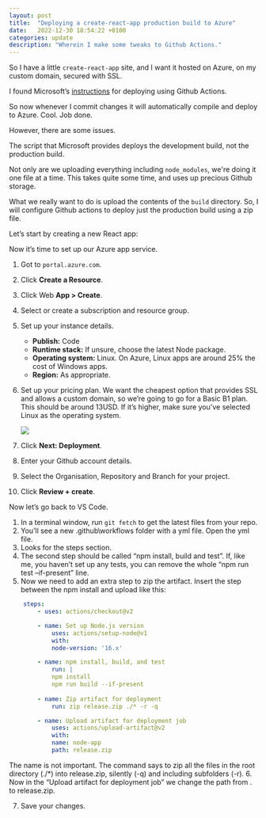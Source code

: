 ```yaml
---
layout: post
title:  "Deploying a create-react-app production build to Azure"
date:   2022-12-30 18:54:22 +0100
categories: update
description: "Wherein I make some tweaks to Github Actions."
---
```

So I have a little ``create-react-app`` site, and I want it hosted on Azure, on my custom domain, secured with SSL.

I found Microsoft’s [instructions](https://azure.microsoft.com/nl-nl/blog/deploy-to-azure-using-github-actions-from-your-favorite-tools/) for deploying using Github Actions.

So now whenever I commit changes it will automatically compile and deploy to Azure. Cool. Job done.

However, there are some issues. 

The script that Microsoft provides deploys the development build, not the production build.

Not only are we uploading everything including `node_modules`, we're doing it one file at a time. This takes quite some time, and uses up precious Github storage.

What we really want to do is upload the contents of the `build` directory.
So, I will configure Github actions to deploy just the production build using a zip file.

Let’s start by creating a new React app:

Now it’s time to set up our Azure app service.
1.	Got to ``portal.azure.com``.
2.	Click **Create a Resource**.
3.	Click Web **App > Create**.
4.	Select or create a subscription and resource group.
5.	Set up your instance details.
    *	**Publish:** Code
    *	**Runtime stack:** If unsure, choose the latest Node package.
    *	**Operating system:** Linux. On Azure, Linux apps are around 25% the cost of Windows apps.
    *	**Region:** As appropriate.
6.	Set up your pricing plan. We want the cheapest option that provides SSL and allows a custom  domain, so we’re going to go for a Basic B1 plan. This should be around 13USD. If it’s higher, make sure you've selected Linux as the operating system. 
 
    <img class='centered' src='/assets/images/azure-plans.png' />

7.	Click **Next: Deployment**.
8.	Enter your Github account details.
9.	Select the Organisation, Repository and Branch for your project.
10.	Click **Review + create**.

Now let’s go back to VS Code.

1.	In a terminal window, run `git fetch` to get the latest files from your repo. 
2.	You’ll see a new .github\workflows folder with a yml file. Open the yml file.
3.	Looks for the steps section.
4.	The second step should be called “npm install, build and test”. If, like me, you haven’t set up any tests, you can remove the whole “npm run test –if-present” line.
5.	Now we need to add an extra step to zip the artifact. Insert the step between the npm install and upload like this:

```yml
    steps:
        - uses: actions/checkout@v2

        - name: Set up Node.js version
            uses: actions/setup-node@v1
            with:
            node-version: '16.x'

        - name: npm install, build, and test
            run: |
            npm install
            npm run build --if-present
        
        - name: Zip artifact for deployment
            run: zip release.zip ./* -r -q

        - name: Upload artifact for deployment job
            uses: actions/upload-artifact@v2
            with:
            name: node-app
            path: release.zip
```

The name is not important. The command says to zip all the files in the root directory (./*) into release.zip, silently (-q) and including subfolders (-r).
6.	Now in the “Upload artifact for deployment job” we change the path from . to release.zip.
 
7.	Save your changes. 





